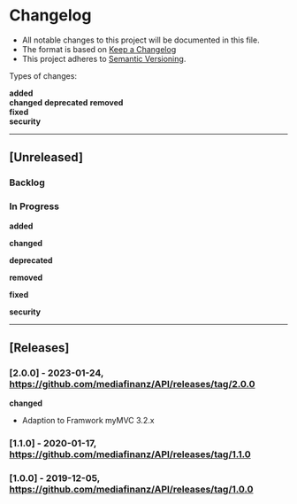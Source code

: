 # Changelog

- All notable changes to this project will be documented in this file.
- The format is based on [Keep a Changelog](https://keepachangelog.com/de/1.0.0/)
- This project adheres to [Semantic Versioning](https://semver.org/spec/v2.0.0.html).

Types of changes:

**added**  
**changed**
**deprecated**
**removed**  
**fixed**  
**security**

---

## [Unreleased]

### Backlog

### In Progress

**added**  

**changed**

**deprecated**

**removed**  

**fixed**  

**security**

---

## [Releases]

### [2.0.0] - 2023-01-24, https://github.com/mediafinanz/API/releases/tag/2.0.0

**changed**

- Adaption to Framwork myMVC 3.2.x

### [1.1.0] - 2020-01-17, https://github.com/mediafinanz/API/releases/tag/1.1.0

### [1.0.0] - 2019-12-05, https://github.com/mediafinanz/API/releases/tag/1.0.0
